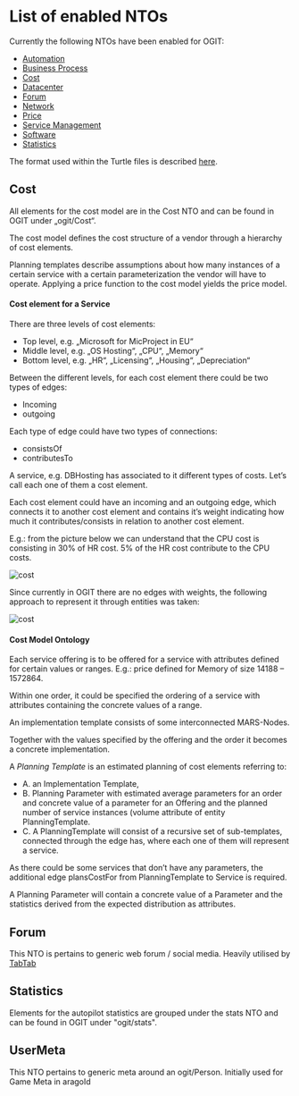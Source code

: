 List of enabled NTOs
====

Currently the following NTOs have been enabled for OGIT:

* [Automation](Automation)
* [Business Process](BusinessProcess)
* [Cost](Cost)
* [Datacenter](Datacenter)
* [Forum](Forum)
* [Network](Network)
* [Price](Price)
* [Service Management](ServiceManagement)
* [Software](Software)
* [Statistics](Statistics)

The format used within the Turtle files is described [here](https://github.com/arago/OGIT/wiki/OGIT-ontology-details).

## Cost

All elements for the cost model are in the Cost NTO and can be found in OGIT under „ogit/Cost“.

The cost model defines the cost structure of a vendor through a hierarchy of cost elements.

Planning templates describe assumptions about how many instances of a certain service with a certain parameterization the vendor will have to operate. Applying a price function to the cost model yields the price model.

#### Cost element for a Service

There are three levels of cost elements:

* Top level, e.g. „Microsoft for MicProject in EU“
* Middle level, e.g. „OS Hosting“, „CPU“, „Memory“
* Bottom level, e.g. „HR“, „Licensing“, „Housing“, „Depreciation“

Between the different levels, for each cost element there could be two types of edges:

* Incoming
* outgoing

Each type of edge could have two types of connections:

* consistsOf
* contributesTo

A service, e.g. DBHosting has associated to it different types of costs. Let’s call each one of them a cost element.

Each cost element could have an incoming  and an outgoing edge, which connects it to another cost element and contains it’s weight indicating how much it contributes/consists in relation to another cost element.

E.g.: from the picture below we can understand that the CPU cost is consisting in 30% of HR cost. 5% of the HR cost contribute to the CPU costs.

![cost](/docs/images/cost.png)


Since currently in OGIT there are no edges with weights, the following approach to represent it through entities was taken:

![cost](/docs/images/cost1.png)

#### Cost Model Ontology

Each service offering is to be offered for a service with attributes defined for certain values or ranges. E.g.: price defined for Memory of size 14188 – 1572864.

Within one order, it could be specified the ordering of a service with attributes containing the concrete values of a range.

An implementation template consists of some interconnected MARS-Nodes.

Together with the values specified by the offering and the order it becomes a concrete implementation.

A *Planning Template* is an estimated planning of cost elements referring to:

- A.	an Implementation Template,
- B.	Planning Parameter with estimated average parameters for an order and concrete value of a parameter for an Offering and the planned number of service instances (volume attribute of entity PlanningTemplate.
- C.	A PlanningTemplate will consist of a recursive set of sub-templates, connected through the edge has, where each one of them will represent a service.

As there could be some services that don’t have any parameters, the additional edge plansCostFor from PlanningTemplate to Service is required.

A Planning Parameter will contain a concrete value of a Parameter and the statistics derived from the expected distribution as attributes.

## Forum

This NTO is pertains to generic web forum / social media. Heavily utilised by [TabTab](https://tabtab.co/)

## Statistics

Elements for the autopilot statistics are grouped under the stats NTO and can be found in OGIT under "ogit/stats".

## UserMeta

This NTO pertains to generic meta around an ogit/Person. Initially used for Game Meta in aragoId
